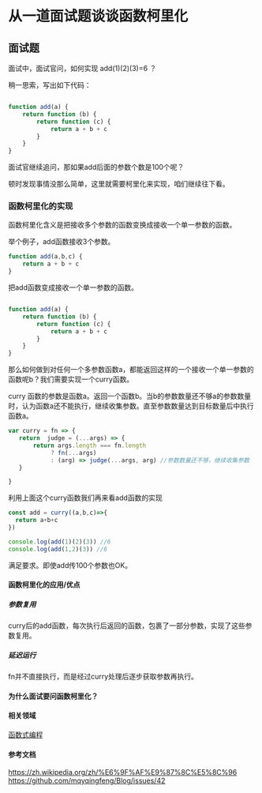 # 从一道面试题谈谈函数柯里化

## 面试题

面试中，面试官问，如何实现 add(1)(2)(3)=6 ？

稍一思索，写出如下代码：

```javascript

function add(a) {
    return function (b) {
        return function (c) {
            return a + b + c
        }
    }
}
```

面试官继续追问，那如果add后面的参数个数是100个呢？

顿时发现事情没那么简单，这里就需要柯里化来实现，咱们继续往下看。

### 函数柯里化的实现

函数柯里化含义是把接收多个参数的函数变换成接收一个单一参数的函数。

举个例子，add函数接收3个参数。

```javascript
function add(a,b,c) {
    return a + b + c
}
```

把add函数变成接收一个单一参数的函数。

```javascript

function add(a) {
    return function (b) {
        return function (c) {
            return a + b + c
        }
    }
}
```

那么如何做到对任何一个多参数函数a，都能返回这样的一个接收一个单一参数的函数呢b？我们需要实现一个curry函数。

curry 函数的参数是函数a。返回一个函数b。当b的参数数量还不够a的参数数量时，认为函数a还不能执行，继续收集参数。直至参数数量达到目标数量后中执行函数a。

```javascript
var curry = fn => {
   return  judge = (...args) => {
       return args.length === fn.length
            ? fn(...args)
            : (arg) => judge(...args, arg) //参数数量还不够，继续收集参数
   }

}

```

利用上面这个curry函数我们再来看add函数的实现

```javascript
const add = curry((a,b,c)=>{
  return a+b+c
})

console.log(add(1)(2)(3)) //6
console.log(add(1,2)(3)) //6
```

满足要求。即使add传100个参数也OK。

#### 函数柯里化的应用/优点

##### 参数复用

curry后的add函数，每次执行后返回的函数，包裹了一部分参数，实现了这些参数复用。

##### 延迟运行

fn并不直接执行，而是经过curry处理后逐步获取参数再执行。

#### 为什么面试要问函数柯里化？

#### 相关领域

[函数式编程](./fp.md)

#### 参考文档

<https://zh.wikipedia.org/zh/%E6%9F%AF%E9%87%8C%E5%8C%96>
<https://github.com/mqyqingfeng/Blog/issues/42>
